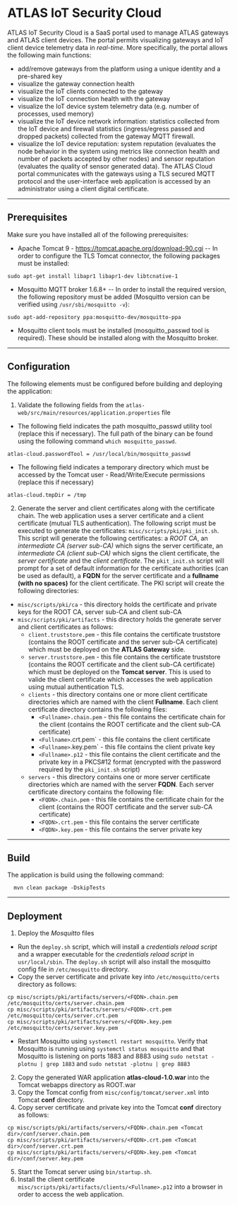 # ATLAS IoT Security Cloud
ATLAS IoT Security Cloud is a SaaS portal used to manage ATLAS gateways and ATLAS client devices. The portal permits visualizing gateways and IoT client device telemetry data in *real-time*. More specifically, the portal allows the following main functions:
* add/remove gateways from the platform using a unique identity and a pre-shared key
* visualize the gateway connection health
* visualize the IoT clients connected to the gateway
* visualize the IoT connection health with the gateway
* visualize the IoT device system telemetry data (e.g. number of processes, used memory)
* visualize the IoT device network information: statistics collected from the IoT device and firewall statistics (ingress/egress passed and dropped packets) collected from the gateway MQTT firewall. 
* visualize the IoT device reputation: system reputation (evaluates the node behavior in the system using metrics like connection health and number of packets accepted by other nodes) and sensor reputation (evaluates the quality of sensor generated data).
The ATLAS Cloud portal communicates with the gateways using a TLS secured MQTT protocol and the user-interface web application is accessed by an administrator using a client digital certificate.
---

## Prerequisites
 Make sure you have installed all of the following prerequisites:
 - Apache Tomcat 9 - https://tomcat.apache.org/download-90.cgi
 -- In order to configure the TLS Tomcat connector, the following packages must be installed:
```
sudo apt-get install libapr1 libapr1-dev libtcnative-1
```
 
 - Mosquitto MQTT broker 1.6.8+
 -- In order to install the required version, the following repository must be added (Mosquitto version can be verified using `/usr/sbi/mosquitto -v`):
```
sudo apt-add-repository ppa:mosquitto-dev/mosquitto-ppa
```
- Mosquitto client tools must be installed (mosquitto_passwd tool is required). These should be installed along with the Mosquitto broker.

---

## Configuration
 The following elements must be configured before building and deploying the application:
1. Validate the following fields from the `atlas-web/src/main/resources/application.properties` file
 - The following field indicates the path mosquitto_passwd utility tool (replace this if necessary). The full path of the binary can be found using the following command `which mosquitto_passwd`.
```
atlas-cloud.passwordTool = /usr/local/bin/mosquitto_passwd
```
 - The following field indicates a temporary directory which must be accessed by the Tomcat user - Read/Write/Execute permissions (replace this if necessary)
```
atlas-cloud.tmpDir = /tmp
```
2. Generate the server and client certificates along with the certificate chain. The web application uses a server certificate and a client certificate (mutual TLS authentication).
The following script must be executed to generate the certificates: `misc/scripts/pki/pki_init.sh`.
This script will generate the following certificates: a *ROOT CA*, an *intermediate CA (server sub-CA)* which signs the server certificate, an *intermediate CA (client sub-CA)* which signs the client certificate, the *server certificate* and the *client certificate*.
The `pkit_init.sh` script will prompt for a set of default information for the certificate authorities (can be used as default), a **FQDN** for the server certificate and a **fullname (with no spaces)** for the client certificate.
The PKI script will create the following directories:
* `misc/scripts/pki/ca` - this directory holds the certificate and private keys for the ROOT CA, server sub-CA and client sub-CA
* `misc/scripts/pki/artifacts` - this directory holds the generate server and client certificates as follows:
  * `client.truststore.pem` - this file contains the certificate truststore (contains the ROOT certificate and the server sub-CA certificate) which must be deployed on the **ATLAS Gateway** side.
  * `server.truststore.pem` - this file contains the certificate truststore (contains the ROOT certificate and the client sub-CA certificate) which must be deployed on the **Tomcat server**. This is used to valide the client certificate which accesses the web application using mutual authentication TLS.
  * `clients` - this directory contains one or more client certificate directories which are named with the client **Fullname**. Each client certificate directory contains the following files:
    * `<Fullname>.chain.pem` - this file contains the certificate chain for the client (contains the ROOT certificate and the client sub-CA certificate)
    * `<Fullname>`.crt.pem` - this file contains the client certificate
    * `<Fullname>`.key.pem` - this file contains the client private key
    * `<Fullname>.p12` - this file contains the client certificate and the private key in a PKCS#12 format (encrypted with the password required by the `pki_init.sh` script)
  * `servers` - this directory contains one or more server certificate directories which are named with the server **FQDN**. Each server certificate directory contains the following file:
    * `<FQDN>.chain.pem` - this file contains the certificate chain for the client (contains the ROOT certificate and the server sub-CA certificate)
    * `<FQDN>.crt.pem` - this file contains the server certificate
    * `<FQDN>.key.pem` - this file contains the server private key
---

## Build
  The application is build using the following command:
  ```
    mvn clean package -DskipTests
  ```

---

## Deployment
1. Deploy the *Mosquitto* files
* Run the `deploy.sh` script, which will install a *credentials reload script* and a wrapper executable for the *credentials reload script* in `usr/local/sbin`. The `deploy.sh` script will also install the mosquitto config file in `/etc/mosquitto` directory.
* Copy the server certificate and private key into `/etc/mosquitto/certs` directory as follows:
```
cp misc/scripts/pki/artifacts/servers/<FQDN>.chain.pem /etc/mosquitto/certs/server.chain.pem
cp misc/scripts/pki/artifacts/servers/<FQDN>.crt.pem /etc/mosquitto/certs/server.crt.pem
cp misc/scripts/pki/artifacts/servers/<FQDN>.key.pem /etc/mosquitto/certs/server.key.pem
```
* Restart Mosquitto using `systemctl restart mosquitto`. Verify that Mosquitto is running using `systemctl status mosquitto` and that Mosquitto is listening on ports 1883 and 8883 using `sudo netstat -plotnu | grep 1883` and `sudo netstat -plotnu | grep 8883`
2. Copy the generated WAR application **atlas-cloud-1.0.war** into the Tomcat webapps directory as ROOT.war
3. Copy the Tomcat config from `misc/config/tomcat/server.xml` into Tomcat **conf** directory.
4. Copy server certificate and private key into the Tomcat **conf** directory as follows:
```
cp misc/scripts/pki/artifacts/servers/<FQDN>.chain.pem <Tomcat dir>/conf/server.chain.pem
cp misc/scripts/pki/artifacts/servers/<FQDN>.crt.pem <Tomcat dir>/conf/server.crt.pem
cp misc/scripts/pki/artifacts/servers/<FQDN>.key.pem <Tomcat dir>/conf/server.key.pem
```
5. Start the Tomcat server using `bin/startup.sh`.
6. Install the client certificate `misc/scripts/pki/artifacts/clients/<Fullname>.p12` into a browser in order to access the web application.
